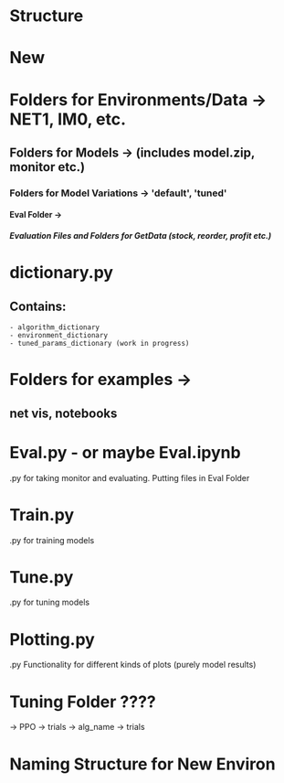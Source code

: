 # Structure


# New

# Folders for Environments/Data -> NET1, IM0, etc.
## Folders for Models -> (includes model.zip, monitor etc.)
### Folders for Model Variations -> 'default', 'tuned'
#### Eval Folder ->
##### Evaluation Files and Folders for GetData (stock, reorder, profit etc.)

# dictionary.py 
## Contains:
    - algorithm_dictionary
    - environment_dictionary
    - tuned_params_dictionary (work in progress)


# Folders for examples -> 
## net vis, notebooks

# Eval.py - or maybe Eval.ipynb
.py for taking monitor and evaluating. Putting files in Eval Folder

# Train.py
.py for training models

# Tune.py
.py for tuning models

# Plotting.py 
.py Functionality for different kinds of plots (purely model results)

# Tuning Folder ????
-> PPO -> trials
-> alg_name -> trials







# Naming Structure for New Environ